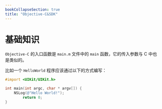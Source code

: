 ```yaml
---
bookCollapseSection: true
title: "Objective-C&SDK"
---
```


# 基础知识

`Objective-C` 的入口函数是 `main.m` 文件中的 `main` 函数，它的传入参数与 C 中也是类似的。

比如一个 `HelloWorld` 程序应该通过以下的方式编写：

```objective-c
#import <UIKit/UIKit.h>

int main(int argc, char * argv[]) {
    NSLog(@"Hello World!");
		return 0;
}
```


